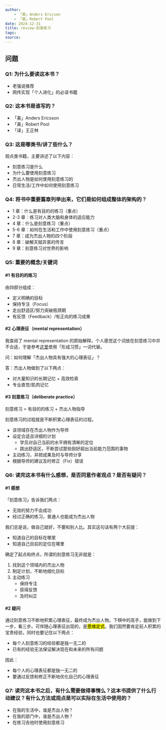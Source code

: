 ```yaml
---
author: 
    - 「美」Anders Ericson
    - 「美」Robert Pool
date: 2024-12-31
title: review-刻意练习
tags: 
source:
---
```


## 问题

### Q1: 为什么要读这本书？

- 老强说推荐
- 网传实现「个人进化」的必读书籍

### Q2: 这本书是谁写的？

- 「美」Anders Ericsson
- 「美」Robert Pool
- 「译」王正林

### Q3: 这是哪类书/讲了些什么？

观点类书籍，主要讲述了以下内容：

- 刻意练习是什么
- 为什么要使用刻意练习
- 杰出人物是如何使用刻意练习的
- 日常生活/工作中如何使用刻意练习

### Q4: 将书中重要篇章列举出来，它们是如何组成整体的架构的？

- 1 章：什么是有目的的练习（重点）
- 2-3 章：练习对人类大脑和身体的适应能力
- 4 章：什么是刻意练习（重点）
- 5-6 章：如何在生活和工作中使用刻意练习（重点）
- 7 章：成为杰出人物的四个阶段
- 8 章：破解天赋异禀的传言
- 9 章：刻意练习对世界的影响

### Q5: 重要的概念/关键词

#### #1 有目的的练习

由四部分组成：

- 定义明确的目标
- 保持专注（Focus）
- 走出舒适区/努力突破瓶颈期
- 有反馈（Feedback）/有正向的练习成果

#### #2 心理表征（mental representation）

我查阅了 mental representation 的原始解释，个人感觉这个词放在刻意练习中并不合适，于是参考[这里](https://www.bilibili.com/video/BV1qM4m197z2/?spm_id_from=333.337.search-card.all.click&vd_source=bfb2e50dad8e670124c382656b85473e)使用「形成习惯」一词代替。

问：如何理解「杰出人物具有强大的心理表征」？

答：杰出人物做到了以下两点：

- 对大量知识的长期记忆 + 高效检索
- 专业直觉/肌肉记忆

#### #3 刻意练习（deliberate practice）

刻意练习 = 有目的的练习 + 杰出人物指导

刻意练习的过程就是不断积累心理表征的过程。

- 该领域存在杰出人物作为导师
- 设定合适且详细的计划
  - 学员对自己当前的水平拥有清晰的定位
  - 跳出舒适区，不断尝试那些刚好超出当前能力范围的事物
- 主动练习，并把成果及时与导师分享
- 根据导师的建议及时修正（Fix）错误

### Q6: 读完这本书有什么感想，是否同意作者观点？是否有疑问？

#### #1 感想

「刻意练习」告诉我们两点：

- 无效的努力不会成功
- 经过正确的练习，普通人也能成为杰出人物

我们总是说，做自己就好，不要和别人比。其实这句话有两个大前提：

- 知道自己的目标在哪里
- 知道自己目前的定位在哪里

确定了起点和终点，所谓的刻意练习无非就是：

1. 找到这个领域内的杰出人物
2. 制定计划，不断地细化目标
3. 主动练习
   - 保持专注
   - 获得反馈
   - 及时纠正

#### #2 疑问

通过刻意练习不断地积累心理表征，最终成为杰出人物。下棋中的高手，能做到下一步，看三步。可伴随心理表征出现的，是<mark>思维定式</mark>。我们固然要肯定前人积累的宝贵经验，同时也要记住以下两点：

- 每个人刻意练习的经验都是独一无二的
- 已有的经验无法保证解决现在和未来的所有问题

因此：

- 每个人的心理表征都是独一无二的
- 要通过反馈和修正不断地优化自己的心理表征

### Q7: 读完这本书之后，有什么需要做得事情么？这本书提供了什么行动建议？有什么方法或观点是可以实际在生活中使用的？

- 在我的生活中，谁是杰出人物？
- 在我的部门中，谁是杰出人物？
- 在练习吉他时使用刻意练习
